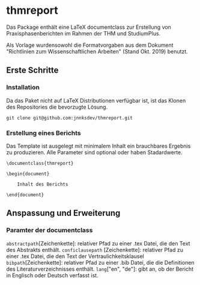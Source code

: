 # thmreport
Das Package enthält eine LaTeX documentclass zur Erstellung von Praxisphasenberichten im Rahmen der THM und StudiumPlus. 

Als Vorlage wurdensowohl die Formatvorgaben aus dem Dokument "Richtlinien zum Wissenschaftlichen Arbeiten" (Stand Okt. 2019) benutzt.

## Erste Schritte
### Installation
Da das Paket nicht auf LaTeX Distributionen verfügbar ist, ist das Klonen des Repositories die bevorzugte Lösung.

`git clone git@github.com:jnnksdev/thmreport.git`

### Erstellung eines Berichts
Das Template ist ausgelegt mit minimalem Inhalt ein brauchbares Ergebnis zu produzieren. Alle Parameter sind optional oder haben Stadardwerte.

```
\documentclass{thmreport}

\begin{document}

    Inhalt des Berichts

\end{document}
```

## Anspassung und Erweiterung
### Paramter der documentclass
`abstractpath`[Zeichenkette]: relativer Pfad zu einer .tex Datei, die den Text des Abstrakts enthält.
`conficlausepath` [Zeichenkette]: relativer Pfad zu einer .tex Datei, die den Text der Vertraulichkeitsklausel
`bibpath`[Zeichenkette]: relativer Pfad zu einer .bib Datei, die die Definitionen des Literaturverzeichnisses enthält.
`lang`["en", "de"]: gibt an, ob der Bericht in Englisch oder Deutsch verfasst ist.
